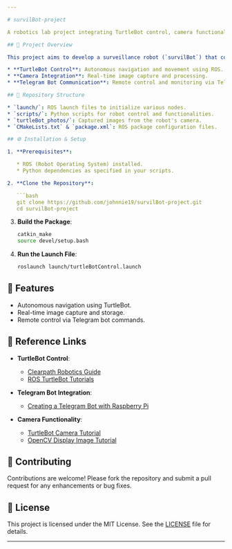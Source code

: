 ```yaml
---

# survilBot-project

A robotics lab project integrating TurtleBot control, camera functionalities, and Telegram bot communication.

## 🧠 Project Overview

This project aims to develop a surveillance robot (`survilBot`) that combines:

* **TurtleBot Control**: Autonomous navigation and movement using ROS.
* **Camera Integration**: Real-time image capture and processing.
* **Telegram Bot Communication**: Remote control and monitoring via Telegram.

## 📁 Repository Structure

* `launch/`: ROS launch files to initialize various nodes.
* `scripts/`: Python scripts for robot control and functionalities.
* `turtleBot_photos/`: Captured images from the robot's camera.
* `CMakeLists.txt` & `package.xml`: ROS package configuration files.

## ⚙️ Installation & Setup

1. **Prerequisites**:

   * ROS (Robot Operating System) installed.
   * Python dependencies as specified in your scripts.

2. **Clone the Repository**:

   ```bash
   git clone https://github.com/johnnie19/survilBot-project.git
   cd survilBot-project
   ```

3. **Build the Package**:

   ```bash
   catkin_make
   source devel/setup.bash
   ```

4. **Run the Launch File**:

   ```bash
   roslaunch launch/turtleBotControl.launch
   ```

## 📸 Features

* Autonomous navigation using TurtleBot.
* Real-time image capture and storage.
* Remote control via Telegram bot commands.

## 🔗 Reference Links

* **TurtleBot Control**:

  * [Clearpath Robotics Guide](https://www.clearpathrobotics.com/assets/guides/kinetic/turtlebot/index.html#)
  * [ROS TurtleBot Tutorials](http://wiki.ros.org/turtlebot/Tutorials/indigo)

* **Telegram Bot Integration**:

  * [Creating a Telegram Bot with Raspberry Pi](https://maker.pro/raspberry-pi/projects/how-to-create-a-telegram-bot-with-a-raspberry-pi)

* **Camera Functionality**:

  * [TurtleBot Camera Tutorial](https://learn.turtlebot.com/2015/02/04/3/)
  * [OpenCV Display Image Tutorial](https://docs.opencv.org/4.5.0/db/deb/tutorial_display_image.html)

## 🤝 Contributing

Contributions are welcome! Please fork the repository and submit a pull request for any enhancements or bug fixes.

## 📄 License

This project is licensed under the MIT License. See the [LICENSE](LICENSE) file for details.

---
```

